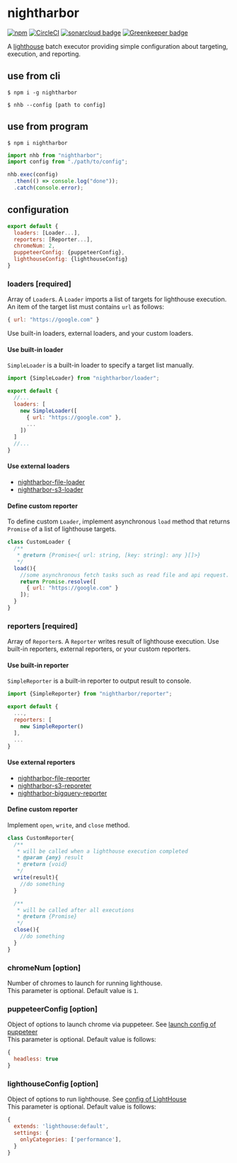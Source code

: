 # nightharbor
[![npm](https://img.shields.io/npm/v/nightharbor.svg)](https://www.npmjs.com/package/nightharbor)
[![CircleCI](https://circleci.com/gh/YoshiyukiKato/nightharbor.svg?style=svg)](https://circleci.com/gh/YoshiyukiKato/nightharbor)
[![sonarcloud badge](https://sonarcloud.io/api/project_badges/measure?project=YoshiyukiKato_nightharbor&metric=alert_status)](https://sonarcloud.io/dashboard?id=YoshiyukiKato_nightharbor)
[![Greenkeeper badge](https://badges.greenkeeper.io/YoshiyukiKato/nightharbor.svg)](https://greenkeeper.io/)

A [lighthouse](https://github.com/GoogleChrome/lighthouse) batch executor providing simple configuration about targeting, execution, and reporting.

## use from cli
```terminal
$ npm i -g nightharbor
```

```terminal
$ nhb --config [path to config]
```

## use from program
```terminal
$ npm i nightharbor
```

```js
import nhb from "nightharbor";
import config from "./path/to/config";

nhb.exec(config)
  .then(() => console.log("done"));
  .catch(console.error);
```

## configuration

```js
export default {
  loaders: [Loader...],
  reporters: [Reporter...],
  chromeNum: 2,
  puppeteerConfig: {puppeteerConfig},
  lighthouseConfig: {lighthouseConfig}
}
```

### loaders [required]
Array of `Loader`s. A `Loader` imports a list of targets for lighthouse execution. An item of the target list must contains `url` as follows:

```js
{ url: "https://google.com" }
```

Use built-in loaders, external loaders, and your custom loaders.

#### Use built-in loader
`SimpleLoader` is a built-in loader to specify a target list manually.

```js
import {SimpleLoader} from "nightharbor/loader";

export default {
  //...
  loaders: [
    new SimpleLoader([
      { url: "https://google.com" },
      ...
    ])
  ]
  //...
}
```

#### Use external loaders
- [nightharbor-file-loader](https://github.com/YoshiyukiKato/nightharbor-file-loader)
- [nightharbor-s3-loader](https://github.com/YoshiyukiKato/nightharbor-s3-loader)

#### Define custom reporter
To define custom `Loader`, implement asynchronous `load` method that returns `Promise` of a list of lighthouse targets.

```js
class CustomLoader {
  /**
   * @return {Promise<{ url: string, [key: string]: any }[]>}
   */
  load(){
    //some asynchronous fetch tasks such as read file and api request.
    return Promise.resolve([
      { url: "https://google.com" }
    ]);
  }
}
```

### reporters [required]
Array of `Reporter`s. A `Reporter` writes result of lighthouse execution.
Use built-in reporters, external reporters, or your custom reporters.

#### Use built-in reporter
`SimpleReporter` is a built-in reporter to output result to console.

```js
import {SimpleReporter} from "nightharbor/reporter";

export default {
  ...,
  reporters: [
    new SimpleReporter()
  ],
  ...
}
```

#### Use external reporters
- [nightharbor-file-reporter](https://github.com/YoshiyukiKato/nightharbor-file-reporter)
- [nightharbor-s3-reporeter](https://github.com/YoshiyukiKato/nightharbor-s3-reporter)
- [nightharbor-bigquery-reporter](https://github.com/YoshiyukiKato/nightharbor-bigquery-reporter)

#### Define custom reporter
Implement `open`, `write`, and `close` method.

```js
class CustomReporter{
  /**
   * will be called when a lighthouse execution completed
   * @param {any} result
   * @return {void}
   */
  write(result){
    //do something
  }

  /**
   * will be called after all executions
   * @return {Promise}
   */
  close(){
    //do something
  }
}
```

### chromeNum [option]
Number of chromes to launch for running lighthouse.  
This parameter is optional. Default value is `1`.

### puppeteerConfig [option]
Object of options to launch chrome via puppeteer. See [launch config of puppeteer](https://github.com/GoogleChrome/puppeteer/blob/v1.7.0/docs/api.md#puppeteerlaunchoptions)  
This parameter is optional. Default value is follows:

```js
{
  headless: true
}
```

### lighthouseConfig [option]
Object of options to run lighthouse. See [config of LightHouse](https://github.com/GoogleChrome/lighthouse/blob/master/docs/configuration.md)  
This parameter is optional. Default value is follows:

```js
{
  extends: 'lighthouse:default',
  settings: {
    onlyCategories: ['performance'],
  }
}
```